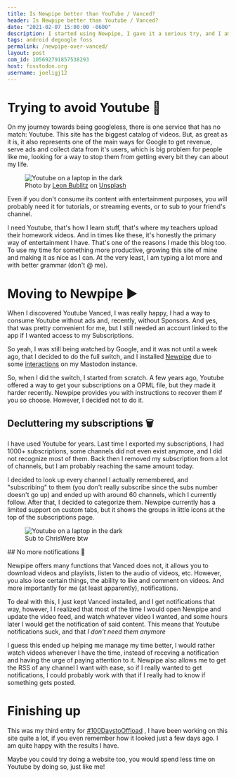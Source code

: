 ```yaml
---
title: Is Newpipe better than YouTube / Vanced?
header: Is Newpipe better than Youtube / Vanced?
date: "2021-02-07 15:00:00 -0600"
description: I started using Newpipe, I gave it a serious try, and I am sharing some of the things I did to deal with its shortcomings
tags: android degoogle foss
permalink: /newpipe-over-vanced/
layout: post
com_id: 105692791857538293
host: fosstodon.org
username: joeligj12
---
```


# Trying to avoid Youtube 🎥

On my journey towards being googleless, there is one service that has no match: Youtube. This site has the biggest catalog of videos. But, as great as it is, it also represents one of the main ways for Google to get revenue, serve ads and collect data from it's users, which is  big problem for people like me, looking for a way to stop them from getting every bit they can about my life.

<figure>
  <img alt="Youtube on a laptop in the dark" src="/assets/img/blogs/2021-02-07-youtube.webp" />
  <figcaption><span>Photo by <a href="https://unsplash.com/@leon_bublitz?utm_source=unsplash&amp;utm_medium=referral&amp;utm_content=creditCopyText">Leon Bublitz</a> on <a href="https://unsplash.com/?utm_source=unsplash&amp;utm_medium=referral&amp;utm_content=creditCopyText">Unsplash</a></span> </figcaption>
</figure>
Even if you don't consume its content with entertainment purposes, you will probably need it for tutorials, or streaming events, or to sub to your friend's channel.

I need Youtube, that's how I learn stuff, that's where my teachers upload their homework videos. And in times like these, it's honestly the primary way of entertainment I have.
That's one of the reasons I made this blog too. To use my time for something more productive, growing this site of mine and making it as nice as I can. At the very least, I am typing a lot more and with better grammar (don't @ me).

# Moving to Newpipe ▶️ 

When I discovered Youtube Vanced, I was really happy, I had a way to consume Youtube without ads and, recently, without Sponsors. And yes, that was pretty convenient for me, but I still needed an account linked to the app if I wanted access to my Subscriptions.

So yeah, I was still being watched by Google, and it was not until a week ago, that I decided to do the full switch, and I installed [Newpipe](https://newpipe.net/) due to some [interactions](https://fosstodon.org/@joeligj12/105647071925704720) on my Mastodon instance.

So, when I did the switch, I started from scratch. A few years ago, Youtube offered a way to get your subscriptions on a OPML file, but they made it harder recently. Newpipe provides you with instructions to recover them if you so choose. However, I decided not to do it.

## Decluttering my subscriptions 🗑️ 

I have used Youtube for years. Last time I exported my subscriptions, I had 1000+ subscriptions, some channels did not even exist anymore, and I did not recognize most of them. Back then I removed my subscription from a lot of channels, but I am probably reaching the same amount today. 

I decided to look up every channel I actually remembered, and "subscribing" to them (you don't really subscribe since the subs number doesn't go up) and ended up with around 60 channels, which I currently follow. 
After that, I decided to categorize them. Newpipe currently has a limited support on custom tabs, but it shows the groups in little icons at the top of the subscriptions page.



<figure>
  <img alt="Youtube on a laptop in the dark" src="/assets/img/blogs/2021-02-07-newpipe.webp" />
  <figcaption>Sub to ChrisWere btw </figcaption>
</figure>
## No more notifications 🔔 

Newpipe offers many functions that Vanced does not, it allows you to download videos and playlists, listen to the audio of videos, etc. However, you also lose certain things, the ability to like and comment on videos. And more importantly for me (at least apparently), notifications.

To deal with this, I just kept Vanced installed, and I get notifications that way, however, I I realized that most of the time I would open Newpipe and update the video feed, and watch whatever video I wanted, and some hours later I would get the notification of said content. This means that Youtube notifications suck, and that *I don't need them anymore*

I guess this ended up helping me manage my time better, I would rather watch videos whenever I have the time, instead of receving a notification and having the urge of paying attention to it. Newpipe also allows me to get the RSS of any channel I want with ease, so if I really wanted to get notifications, I could probably work with that if I really had to know if something gets posted.

# Finishing up

This was my third entry for [#100DaystoOffload](https://100daystooffload.com/) , I have been working on this site quite a lot, if you even remember how it looked just a few days ago. I am quite happy with the results I have.

Maybe you could try doing a website too, you would spend less time on Youtube by doing so, just like me!



